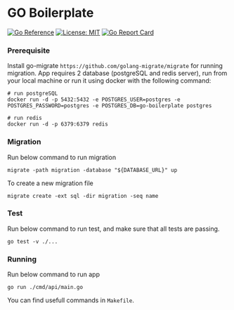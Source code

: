 # GO Boilerplate
[![Go Reference](https://pkg.go.dev/badge/github.com/andhikayuana/qiscus-unofficial-go.svg)](https://pkg.go.dev/github.com/syahidfrd/go-boilerplate)
[![License: MIT](https://img.shields.io/badge/License-MIT-yellow.svg)](https://opensource.org/licenses/MIT)
[![Go Report Card](https://goreportcard.com/badge/github.com/andhikayuana/qiscus-unofficial-go)](https://goreportcard.com/report/github.com/syahidfrd/go-boilerplate)

### Prerequisite
Install go-migrate `https://github.com/golang-migrate/migrate` for running migration.
App requires 2 database (postgreSQL and redis server), run from your local machine or run it using docker with the following command:
```
# run postgreSQL
docker run -d -p 5432:5432 -e POSTGRES_USER=postgres -e POSTGRES_PASSWORD=postgres -e POSTGRES_DB=go-boilerplate postgres

# run redis
docker run -d -p 6379:6379 redis
``` 

### Migration
Run below command to run migration
```
migrate -path migration -database "${DATABASE_URL}" up
```

To create a new migration file
```
migrate create -ext sql -dir migration -seq name
```

### Test
Run below command to run test, and make sure that all tests are passing.
```
go test -v ./...
```

### Running
Run below command to run app
```
go run ./cmd/api/main.go
```

You can find usefull commands in `Makefile`.